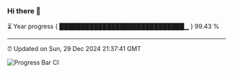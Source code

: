 ### Hi there 👋

⏳ Year progress { █████████████████████████████▁ } 99.43 %

---

⏰ Updated on Sun, 29 Dec 2024 21:37:41 GMT

![Progress Bar CI](https://github.com/IshwaranRudhara/GIT-ACTION/workflows/Progress%20Bar%20CI/badge.svg)
